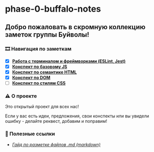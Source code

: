 # phase-0-buffalo-notes

## Добро пожаловать в скромную коллекцию заметок группы Буйволы!

### 🎞 Навигация по заметкам

- [x] [**Работа с терминалом и фреймворками (ESLint, Jest)**](notes/terminal.md)
- [x] [**Конспект по базовому JS**](notes/js-base.md)
- [X] [**Конспект по семантике HTML**](notes/html-semantics.md)
- [x] [**Конспект по DOM**](notes/dom.md)
- [ ] [**Конспект по стилям CSS**](notes/css-styles.md)

### ⚠️ О проекте

Это открытый проект для всех нас!

Eсли у вас есть идеи, предложения, свои конспекты или вы увидели ошибку - делайте реквест, добавим и поправим!

### 📌 Полезные ссылки

- [*Гайд по разметке файлов .md (markdown)*](https://wiki.miem.hse.ru/docs/miem-digital/wiki/markdown)
